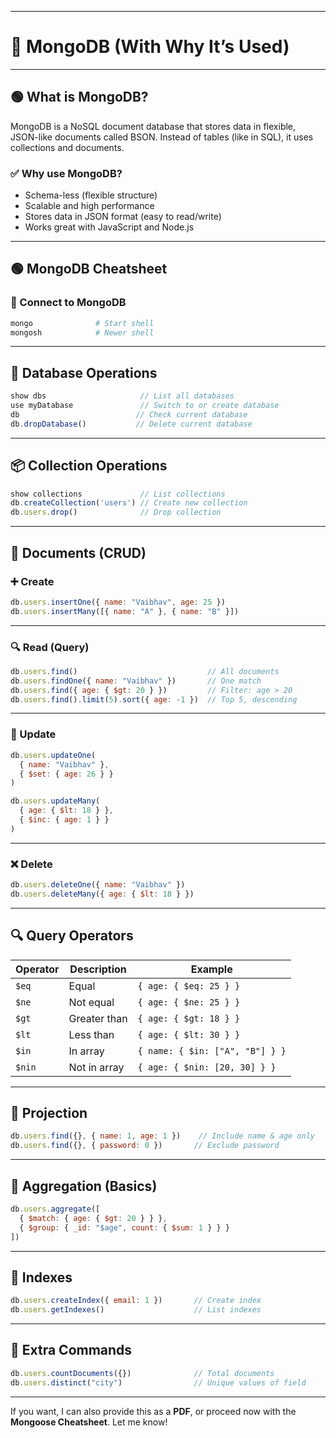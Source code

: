 
---

# 🧠 MongoDB (With Why It’s Used)

---

## 🟢 **What is MongoDB?**

MongoDB is a NoSQL document database that stores data in flexible, JSON-like documents called BSON.
Instead of tables (like in SQL), it uses collections and documents.

### ✅ **Why use MongoDB?**

* Schema-less (flexible structure)
* Scalable and high performance
* Stores data in JSON format (easy to read/write)
* Works great with JavaScript and Node.js

---


## 🟢 MongoDB Cheatsheet

### 📌 Connect to MongoDB

```bash
mongo              # Start shell
mongosh            # Newer shell
```

---

## 📁 Database Operations

```js
show dbs                     // List all databases
use myDatabase               // Switch to or create database
db                          // Check current database
db.dropDatabase()           // Delete current database
```

---

## 📦 Collection Operations

```js
show collections             // List collections
db.createCollection('users') // Create new collection
db.users.drop()              // Drop collection
```

---

## 🧾 Documents (CRUD)

### ➕ Create

```js
db.users.insertOne({ name: "Vaibhav", age: 25 })
db.users.insertMany([{ name: "A" }, { name: "B" }])
```

---

### 🔍 Read (Query)

```js
db.users.find()                             // All documents
db.users.findOne({ name: "Vaibhav" })       // One match
db.users.find({ age: { $gt: 20 } })         // Filter: age > 20
db.users.find().limit(5).sort({ age: -1 })  // Top 5, descending
```

---

### 🔄 Update

```js
db.users.updateOne(
  { name: "Vaibhav" },
  { $set: { age: 26 } }
)

db.users.updateMany(
  { age: { $lt: 18 } },
  { $inc: { age: 1 } }
)
```

---

### ❌ Delete

```js
db.users.deleteOne({ name: "Vaibhav" })
db.users.deleteMany({ age: { $lt: 18 } })
```

---

## 🔍 Query Operators

| Operator | Description  | Example                         |
| -------- | ------------ | ------------------------------- |
| `$eq`    | Equal        | `{ age: { $eq: 25 } }`          |
| `$ne`    | Not equal    | `{ age: { $ne: 25 } }`          |
| `$gt`    | Greater than | `{ age: { $gt: 18 } }`          |
| `$lt`    | Less than    | `{ age: { $lt: 30 } }`          |
| `$in`    | In array     | `{ name: { $in: ["A", "B"] } }` |
| `$nin`   | Not in array | `{ age: { $nin: [20, 30] } }`   |

---

## 🔁 Projection

```js
db.users.find({}, { name: 1, age: 1 })    // Include name & age only
db.users.find({}, { password: 0 })       // Exclude password
```

---

## 🔄 Aggregation (Basics)

```js
db.users.aggregate([
  { $match: { age: { $gt: 20 } } },
  { $group: { _id: "$age", count: { $sum: 1 } } }
])
```

---

## 🔗 Indexes

```js
db.users.createIndex({ email: 1 })       // Create index
db.users.getIndexes()                    // List indexes
```

---

## 📘 Extra Commands

```js
db.users.countDocuments({})              // Total documents
db.users.distinct("city")                // Unique values of field
```

---

If you want, I can also provide this as a **PDF**, or proceed now with the **Mongoose Cheatsheet**. Let me know!
